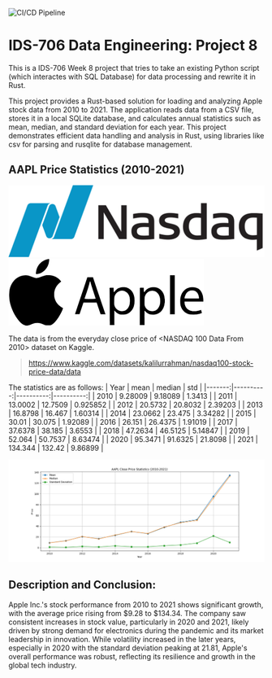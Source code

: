![CI/CD Pipeline](https://github.com/haobo-yuan/IDS706-8-Rust-RewriteProject5/actions/workflows/main.yml/badge.svg)

# IDS-706 Data Engineering: Project 8
This is a IDS-706 Week 8 project that tries to take an existing Python script (which interactes with SQL Database) for data processing and rewrite it in Rust.

This project provides a Rust-based solution for loading and analyzing Apple stock data from 2010 to 2021. The application reads data from a CSV file, stores it in a local SQLite database, and calculates annual statistics such as mean, median, and standard deviation for each year. This project demonstrates efficient data handling and analysis in Rust, using libraries like csv for parsing and rusqlite for database management.

## AAPL Price Statistics (2010-2021)

![Logo Nasdaq](pictures/Logo_Nasdaq.png)![Logo AAPL](pictures/Logo_AAPL.png)

The data is from the everyday close price of <NASDAQ 100 Data From 2010> dataset on Kaggle.
>https://www.kaggle.com/datasets/kalilurrahman/nasdaq100-stock-price-data/data 

The statistics are as follows:
|   Year |      mean |    median |       std |
|-------:|----------:|----------:|----------:|
|   2010 |   9.28009 |   9.18089 |  1.3413   |
|   2011 |  13.0002  |  12.7509  |  0.925852 |
|   2012 |  20.5732  |  20.8032  |  2.39203  |
|   2013 |  16.8798  |  16.467   |  1.60314  |
|   2014 |  23.0662  |  23.475   |  3.34282  |
|   2015 |  30.01    |  30.075   |  1.92089  |
|   2016 |  26.151   |  26.4375  |  1.91019  |
|   2017 |  37.6378  |  38.185   |  3.6553   |
|   2018 |  47.2634  |  46.5125  |  5.14847  |
|   2019 |  52.064   |  50.7537  |  8.63474  |
|   2020 |  95.3471  |  91.6325  | 21.8098   |
|   2021 | 134.344   | 132.42    |  9.86899  |

![Plot](pictures/plot.png)

## Description and Conclusion:
Apple Inc.'s stock performance from 2010 to 2021 shows significant growth, with the average
price rising from $9.28 to $134.34. The company saw consistent increases in stock value, 
particularly in 2020 and 2021, likely driven by strong demand for electronics during the pandemic
and its market leadership in innovation. While volatility increased in the later years, especially
in 2020 with the standard deviation peaking at 21.81, Apple's overall performance was robust,
reflecting its resilience and growth in the global tech industry.
